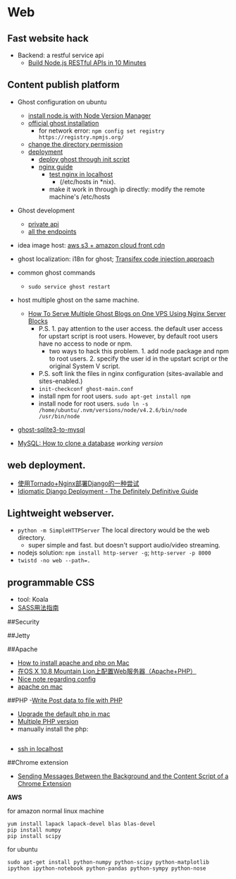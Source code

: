 Web
===========

## Fast website hack

- Backend: a restful service api
	- [Build Node.js RESTful APIs in 10 Minutes](https://www.codementor.io/olatundegaruba/nodejs-restful-apis-in-10-minutes-q0sgsfhbd)
	



## Content publish platform

- Ghost configuration on ubuntu
	- [install node.js with Node Version Manager](http://www.hostingadvice.com/how-to/install-nodejs-ubuntu-14-04/)
	- [official ghost installation](http://support.ghost.org/installing-ghost-linux/)
		- for network error: `npm config set registry https://registry.npmjs.org/`
	- [change the directory permission](http://askubuntu.com/questions/162866/correct-permissions-for-var-www-and-wordpress)
	- [deployment](http://support.ghost.org/getting-started/)
		- [deploy ghost through init script](http://support.ghost.org/deploying-ghost/#init-script)
		- [nginx guide](http://support.ghost.org/basic-nginx-config/)
			- [test nginx in localhost](http://stackoverflow.com/questions/10095219/how-to-test-nginx-subdomains-on-localhost)
				- (/etc/hosts in *nix).
			- make it work in through ip directly: modify the remote machine's /etc/hosts
- Ghost development
	- [private api](https://api.ghost.org/docs/getting-started)
	- [all the endpoints](https://github.com/TryGhost/Ghost/wiki/%5BWIP%5D-API-Documentation#endpoints)
	
- idea image host: [aws s3 + amazon cloud front cdn](http://stackoverflow.com/questions/12148390/how-do-i-use-aws-s3-to-store-user-uploaded-pictures)

- ghost localization: i18n for ghost;  [Transifex code injection approach](https://docs.transifex.com/integrations/ghost/)

- common ghost commands
	- `sudo service ghost restart`
	
- host multiple ghost on the same machine.
	- [How To Serve Multiple Ghost Blogs on One VPS Using Nginx Server Blocks](https://www.digitalocean.com/community/tutorials/how-to-serve-multiple-ghost-blogs-on-one-vps-using-nginx-server-blocks)
		- P.S. 1. pay attention to the user access. the default user access for upstart script is root users. However, by default root users have no access to node or npm.
			- two ways to hack this problem. 1. add node package and npm to root users. 2. specify the user id in the upstart script or the original System V script.
		- P.S. soft link the files in nginx configuration (sites-available and sites-enabled.)
		- `init-checkconf ghost-main.conf `
		- install npm for root users. `sudo apt-get install npm`
		- install node for root users. `sudo ln -s /home/ubuntu/.nvm/versions/node/v4.2.6/bin/node /usr/bin/node`

- [ghost-sqlite3-to-mysql](http://blog.benoitblanchon.fr/ghost-sqlite3-to-mysql/)
- [MySQL: How to clone a database](https://makandracards.com/makandra/1605-mysql-how-to-clone-a-database) *working version*

## web deployment.

- [使用Tornado+Nginx部署Django的一种尝试](http://fendou.org/post/2012/06/01/tornad-nginx-django/)
- [Idiomatic Django Deployment - The Definitely Definitive Guide](http://rogueleaderr.com/post/65157477648/the-idiomatic-guide-to-deploying-django-in)


## Lightweight webserver.
- `python -m SimpleHTTPServer` The local directory would be the web directory.
	- super simple and fast. but doesn't support audio/video streaming.
- nodejs solution: `npm install http-server -g`; `http-server -p 8000`
- `twistd -no web --path=.`


## programmable CSS

- tool: Koala
- [SASS用法指南](http://www.ruanyifeng.com/blog/2012/06/sass.html)

##Security

##Jetty

##Apache

- [How to install apache and php on Mac](http://machiine.com/2013/how-to-install-apache-and-php-on-a-mac-with-osx-10-8-mamp-part-1/)
- [在OS X 10.8 Mountain Lion上配置Web服务器（Apache+PHP）](http://blog.shengbin.me/posts/os-x-10.8-mountain-lion-setup-web-server-apache-php/)
- [Nice note regarding config](http://note.rpsh.net/posts/2013/11/27/osx-10-9-apache-server-php-mysql)
- [apache on mac](http://osxdaily.com/2012/09/02/start-apache-web-server-mac-os-x/)



##PHP
-[Write Post data to file with PHP](http://stackoverflow.com/questions/4742898/write-post-data-to-file-with-php)
- [Upgrade the default php in mac](https://www.computersnyou.com/68/how-to-upgrade-php-in-mac-osx-compiling-from-source/)
- [Multiple PHP version](http://getgrav.org/blog/mac-os-x-apache-setup-multiple-php-versions)
- manually install the php:
```./configure  --with-apxs2=/usr/sbin/apxs   --with-mysql   --with-gd   --with-jpeg-dir  --enable-gd-native-ttf    --with-freetype-dir
```
- [ssh in localhost](https://plus.google.com/+FrancoisBeaufort/posts/5rWjum26uVY)


##Chrome extension
- [Sending Messages Between the Background and the Content Script of a Chrome Extension](http://willvk.blogspot.com/2013/05/sending-messages-between-background-and.html)

**AWS**


for amazon normal linux machine
```
yum install lapack lapack-devel blas blas-devel
pip install numpy
pip install scipy
```

for ubuntu
```
sudo apt-get install python-numpy python-scipy python-matplotlib ipython ipython-notebook python-pandas python-sympy python-nose
```





